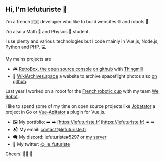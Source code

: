 ## Hi, I'm lefuturiste 👋

I'm a french 🇫🇷 developer who like to build websites 🌐 and robots 🤖.

I'm also a Math 🧮 and Physics 🍎 student.

I use plenty and various technologies but I code mainly in Vue.js, Node.js, Python and PHP. 💻

My mains projects are

- 🎮 [RetroBox, the open source console](https://retrobox.tech) [on github](https://github.com/retrobox) with [Thingmill](https://thingmill.fr)
- 🚀 [WikiArchives.space](https://wikiarchives.space) a website to archive spaceflight photos also [on github](https://github.com/archives-space).

Last year I worked on a robot for the [French robotic cup](https://www.coupederobotique.fr/) with my team [We Robot](https://github.com/werobot-france).

I like to spend some of my time on open source projects like [Jobatator](https://github.com/jobatator/jobatator) a project in Go or [Vue-Apitator](https://github.com/lefuturiste/vue-apitator) a plugin for Vue.js.

- 🖼️ My portfolio: ➡️ ➡️ [https://lefuturiste.fr](https://lefuturiste.fr) ⬅️ ⬅️
- 📬 My email: contact@lefuturiste.fr
- 🗨️ My discord: lefuturiste#5297 or [my server](https://discord.gg/3W94m7ts3H)
- 💬 My twitter: [@_le_futuriste](https://twitter.com/_le_futuriste)

Cheers! 👨‍💻 🍻
